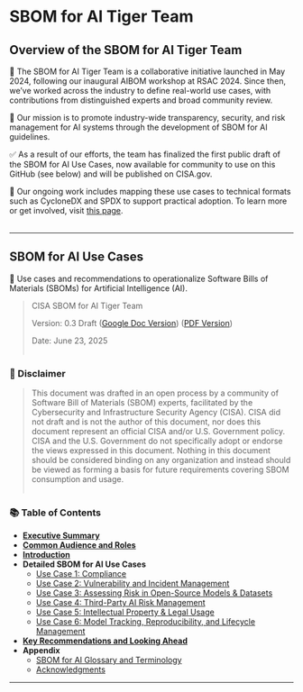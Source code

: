 # SBOM for AI Tiger Team

## Overview of the SBOM for AI Tiger Team

🚀 The SBOM for AI Tiger Team is a collaborative initiative launched in May 2024, following our inaugural AIBOM workshop at RSAC 2024. Since then, we’ve worked across the industry to define real-world use cases, with contributions from distinguished experts and broad community review.

🎯 Our mission is to promote industry-wide transparency, security, and risk management for AI systems through the development of SBOM for AI guidelines.

✅ As a result of our efforts, the team has finalized the first public draft of the SBOM for AI Use Cases, now available for community to use on this GitHub (see below) and will be published on CISA.gov.

🧩 Our ongoing work includes mapping these use cases to technical formats such as CycloneDX and SPDX to support practical adoption. To learn more or get involved, visit [this page](get-involved.md).
<br><br>

---

## SBOM for AI Use Cases
🧾 Use cases and recommendations to operationalize Software Bills of Materials (SBOMs) for Artificial Intelligence (AI).

>CISA SBOM for AI  Tiger Team
>
>Version: 0.3 Draft ([Google Doc Version](https://docs.google.com/document/d/1tQlPxKo9WVyu5XdF-GgxIw9p0iwgdyYD/edit?usp=sharing&ouid=110194678381965933391&rtpof=true&sd=true)) ([PDF Version](SBOM-for-AI-Use-Cases/SBOM_for_AI_Use_Cases_(FinalDraft_v0.3).pdf))
>
>Date: June 23, 2025
<br><br>

### 📝 Disclaimer

>This document was drafted in an open process by a community of Software Bill of Materials (SBOM) experts, facilitated by the Cybersecurity and Infrastructure Security Agency (CISA). CISA did not draft and is not the author of this document, nor does this document represent an official CISA and/or U.S. Government policy. CISA and the U.S. Government do not specifically adopt or endorse the views expressed in this document.
Nothing in this document should be considered binding on any organization and instead should be viewed as forming a basis for future requirements covering SBOM consumption and usage. 
<br><br>

### 📚 Table of Contents

- [**Executive Summary**](SBOM-for-AI-Use-Cases/executive-summary.md)
- [**Common Audience and Roles**](SBOM-for-AI-Use-Cases/common-audience-and-roles.md)
- [**Introduction**](SBOM-for-AI-Use-Cases/introduction.md)
- **Detailed SBOM for AI Use Cases**
  - [Use Case 1: Compliance](SBOM-for-AI-Use-Cases/Detailed-SBOM-for-AI-Use-Cases/use-case-1-compliance.md)
  - [Use Case 2: Vulnerability and Incident Management](SBOM-for-AI-Use-Cases/Detailed-SBOM-for-AI-Use-Cases/use-case-2-vulnerability.md)
  - [Use Case 3: Assessing Risk in Open-Source Models & Datasets](SBOM-for-AI-Use-Cases/Detailed-SBOM-for-AI-Use-Cases/use-case-3-open-source-risk.md)
  - [Use Case 4: Third-Party AI Risk Management](SBOM-for-AI-Use-Cases/Detailed-SBOM-for-AI-Use-Cases/use-case-4-third-party-risk.md)
  - [Use Case 5: Intellectual Property & Legal Usage](SBOM-for-AI-Use-Cases/Detailed-SBOM-for-AI-Use-Cases/use-case-5-ip-legal.md)
  - [Use Case 6: Model Tracking, Reproducibility, and Lifecycle Management](SBOM-for-AI-Use-Cases/Detailed-SBOM-for-AI-Use-Cases/use-case-6-lifecycle.md)
- [**Key Recommendations and Looking Ahead**](SBOM-for-AI-Use-Cases/recommendations.md)
- **Appendix**
  - [SBOM for AI Glossary and Terminology](SBOM-for-AI-Use-Cases/glossary.md)
  - [Acknowledgments](SBOM-for-AI-Use-Cases/acknowledgments.md)



---

